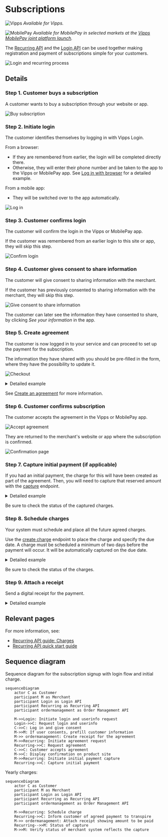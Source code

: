 <!-- START_METADATA
---
title: Vipps MobilePay subscriptions flow
sidebar_label: Subscriptions
sidebar_position: 70
description: Simplify subscriptions by using the Login API and Recurring API together.
pagination_next: null
pagination_prev: null
---

END_METADATA -->

# Subscriptions

![Vipps](../images/vipps.png) *Available for Vipps.*

![MobilePay](../images/mp.png) *Available for MobilePay in selected markets at the [Vipps MobilePay joint platform launch](https://www.vippsmobilepay.com/#about).*

The
[Recurring API](https://developer.vippsmobilepay.com/docs/APIs/recurring-api)
and the
[Login API](https://developer.vippsmobilepay.com/docs/APIs/login-api)
can be used together making registration and payment of subscriptions simple for your customers.

![Login and recurring process](images/login-recurring-process-v2.svg)

## Details

### Step 1. Customer buys a subscription

A customer wants to buy a subscription through your website or app.

![Buy subscription](images/login-recurring-step1-v2.svg)

### Step 2. Initiate login

The customer identifies themselves by logging in with Vipps Login.

From a browser:

* If they are remembered from earlier, the login will be completed directly there.
* Otherwise, they will enter their phone number and be taken to the app to the Vipps or MobilePay app.
See [Log in with browser](https://developer.vippsmobilepay.com/docs/APIs/login-api/vipps-login-api-quick-start/#log-in-with-browser) for a detailed example.

From a mobile app:

* They will be switched over to the app automatically.

![Log in](images/login-recurring-step2-v2.svg)

### Step 3. Customer confirms login

The customer will confirm the login in the Vipps or MobilePay app.

If the customer was remembered from an earlier login to this site or app, they will skip this step.

![Confirm login](images/login-recurring-step3.svg)

### Step 4. Customer gives consent to share information

The customer will give consent to sharing information with the merchant.

If the customer has previously consented to sharing information with the merchant, they will skip this step.

![Give consent to share information](images/login-recurring-step4.svg)

The customer can later see the information they have consented to share, by clicking *See your information* in the app.

### Step 5. Create agreement

The customer is now logged in to your service and can proceed to set up the payment for the subscription.

The information they have shared with you should be pre-filled in the form, where they have the possibility to update it.

![Checkout](images/login-recurring-step5-v3.svg)

<details>
<summary>Detailed example</summary>
<div>

Here is an example HTTP POST:

[`POST:/agreements`](https://developer.vippsmobilepay.com/api/recurring#tag/Agreement-v3-endpoints/operation/DraftAgreementV3)

With body:

```json
{
   "interval": {
      "unit" : "YEAR",
      "count": 1
   },
   "initialCharge": {
      "amount": 59900,
      "description": "Payment of first year",
      "transactionType": "DIRECT_CAPTURE"
   },
   "pricing": {
      "amount": 59900,
      "currency": "NOK"
   },
   "merchantRedirectUrl": "https://example.com/redirect-url",
   "merchantAgreementUrl": "https://example.com/agreement-url",
   "phoneNumber": "91234567",
   "productName": "1 year subscription",
   "productDescription": "Get 6 editions of our magazine for only 599,- per year.",
}
```

</div>
</details>

See [Create an agreement](https://developer.vippsmobilepay.com/docs/APIs/recurring-api/vipps-recurring-api/#create-an-agreement) for more information.

### Step 6. Customer confirms subscription

The customer accepts the agreement in the Vipps or MobilePay app.

![Accept agreement](images/login-recurring-step6-v2.svg)

They are returned to the merchant's website or app where the subscription is confirmed.

![Confirmation page](images/login-recurring-step7.svg)

### Step 7. Capture initial payment (if applicable)

If you had an initial payment, the charge for this will have been created as part of the agreement. Then, you will need to capture that reserved amount with the
[capture](https://developer.vippsmobilepay.com/api/recurring#tag/Charge-v3-endpoints/operation/CaptureChargeV3)
endpoint.

<details>
<summary>Detailed example</summary>
<div>

Here is an example HTTP POST:

[POST:/recurring/v3/agreements/{agreementId}/charges/{chargeId}/capture](https://developer.vippsmobilepay.com/api/recurring#tag/Charge-v3-endpoints/operation/CaptureChargeV3)

With body:

```json
{
  "amount": 59900,
  "description": "Yearly subscription renewal."
}
```

</div>
</details>

Be sure to check the status of the captured charges.

### Step 8. Schedule charges

Your system must schedule and place all the future agreed charges.

Use the [create charge](https://developer.vippsmobilepay.com/api/recurring/#tag/Charge-v3-endpoints/operation/CreateChargeV3)
endpoint to place the charge and specify the due date. A charge must be scheduled a minimum of two days before the payment will occur.
It will be automatically captured on the due date.

<details>
<summary>Detailed example</summary>
<div>

Here is an example HTTP POST:

[POST:/recurring/v3/agreements/{agreementId}/charges](https://developer.vippsmobilepay.com/api/recurring/#tag/Charge-v3-endpoints/operation/CreateChargeV3)

With body:

```json
{
  "amount": 59900,
  "transactionType": "DIRECT_CAPTURE",
  "description": "Yearly subscription renewal.",
  "due": "2025-01-01",
  "retryDays": 0
}
```

</div>
</details>

Be sure to check the status of the charges.

### Step 9. Attach a receipt

Send a digital receipt for the payment.

<details>
<summary>Detailed example</summary>
<div>


Here is an example HTTP POST:

[`POST:/order-management/v2/recurring/receipts/{orderId}`](https://developer.vippsmobilepay.com/api/order-management/#operation/postReceiptV2)

For `paymentType`, use `recurring` for recurring payments.
For `orderId`, use the `chargeId` of the charge.

Body:

```json
{
  "orderLines": [
    {
        "name": "Web store subscription",
        "id": "12k3lj4l3",
        "totalAmount": 10000,
        "totalAmountExcludingTax": 8000,
        "totalTaxAmount": 2000,
        "taxPercentage": 25,
        "productUrl": "https://www.example.com/yoursubscription",
      },
    },
  ],
  "bottomLine": {
    "currency": "NOK",
  }
}
```

</div>
</details>

## Relevant pages

For more information, see:

* [Recurring API guide: Charges](https://developer.vippsmobilepay.com/docs/APIs/recurring-api/vipps-recurring-api/#charges)
* [Recurring API quick start guide](https://developer.vippsmobilepay.com/docs/APIs/recurring-api/vipps-recurring-api-quick-start/)

## Sequence diagram

Sequence diagram for the subscription signup with login flow and initial charge.

``` mermaid
sequenceDiagram
    actor C as Customer
    participant M as Merchant
    participant Login as Login API
    participant Recurring as Recurring API
    participant ordermanagement as Order Management API

    M->>Login: Initiate login and userinfo request
    Login->>C: Request login and userinfo
    C->>C: Log in and give consent
    M->>M: If user consents, prefill customer information
    M->> ordermanagement: Create receipt for the agreement
    M->>Recurring: Initiate agreement request
    Recurring->>C: Request agreement
    C->>C: Customer accepts agreement
    M->>C: Display confirmation on product site
    M->>Recurring: Initiate initial payment capture
    Recurring->>C: Capture initial payment
```

Yearly charges:

``` mermaid
sequenceDiagram
    actor C as Customer
    participant M as Merchant
    participant Login as Login API
    participant Recurring as Recurring API
    participant ordermanagement as Order Management API

    M->>Recurring: Schedule charge
    Recurring->>C: Inform customer of agreed payment to transpire
    M->> ordermanagement: Attach receipt showing amount to be paid
    Recurring-->>M: Status of capture
    M->>M: Verify status of merchant system reflects the capture
```
